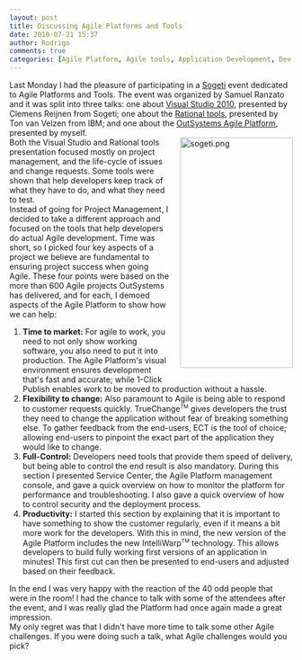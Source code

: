 ```yaml
---
layout: post
title: Discussing Agile Platforms and Tools
date: 2010-07-21 15:37
author: Rodrigo
comments: true
categories: [Agile Platform, Agile tools, Application Development, Dev Zone, Sogeti]
---
```

<div>Last Monday I had the pleasure of participating in a <a href="http://www.sogeti.com/">Sogeti</a> event dedicated to Agile Platforms and Tools. The event was organized by Samuel Ranzato and it was split into three talks: one about <a href="http://www.microsoft.com/visualstudio/en-us">Visual Studio 2010</a>, presented by Clemens Reijnen from Sogeti; one about the <a href="http://jazz.net/">Rational tools</a>, presented by Ton van Velzen from IBM; and one about the <a href="http://www.outsystems.com/agile-platform">OutSystems Agile Platform</a>, presented by myself.<!--more--></div>
<div></div>
<img class="mt-image-right" style="float: right; margin: 0 0 20px 20px;" alt="sogeti.png" src="https://www.outsystems.com/blog/wp-content/uploads/2010/07/sogeti2.png" width="200" height="410" />
<div>Both the Visual Studio and Rational tools presentation focused mostly on project management, and the life-cycle of issues and change requests. Some tools were shown that help developers keep track of what they have to do, and what they need to test.</div>
<div></div>
<div>Instead of going for Project Management, I decided to take a different approach and focused on the tools that help developers do actual Agile development. Time was short, so I picked four key aspects of a project we believe are fundamental to ensuring project success when going Agile. These four points were based on the more than 600 Agile projects OutSystems has delivered, and for each, I demoed aspects of the Agile Platform to show how we can help:</div>
<div></div>
<div>
<ol>
	<li><b>Time to market:</b> For agile to work, you need to not only show working software, you also need to put it into production. The Agile Platform's visual environment ensures development that's fast and accurate; while 1-Click Publish enables work to be moved to production without a hassle.</li>
	<li><b>Flexibility to change:</b> Also paramount to Agile is being able to respond to customer requests quickly. TrueChange<sup><span style="font-size: 0.8em;">TM</span></sup> gives developers the trust they need to change the application without fear of breaking something else. To gather feedback from the end-users, ECT is the tool of choice; allowing end-users to pinpoint the exact part of the application they would like to change.</li>
	<li><b>Full-Control:</b> Developers need tools that provide them speed of delivery, but being able to control the end result is also mandatory. During this section I presented Service Center, the Agile Platform management console, and gave a quick overview on how to monitor the platform for performance and troubleshooting. I also gave a quick overview of how to control security and the deployment process.</li>
	<li><b>Productivity:</b> I started this section by explaining that it is important to have something to show the customer regularly, even if it means a bit more work for the developers. With this in mind, the new version of the Agile Platform includes the new IntelliWarp<sup><span style="font-size: 0.8em;">TM</span></sup> technology. This allows developers to build fully working first versions of an application in minutes! This first cut can then be presented to end-users and adjusted based on their feedback.</li>
</ol>
</div>
<div>In the end I was very happy with the reaction of the 40 odd people that were in the room! I had the chance to talk with some of the attendees after the event, and I was really glad the Platform had once again made a great impression.</div>
<div></div>
<div>My only regret was that I didn't have more time to talk some other Agile challenges. If you were doing such a talk, what Agile challenges would you pick?</div>
&nbsp;
